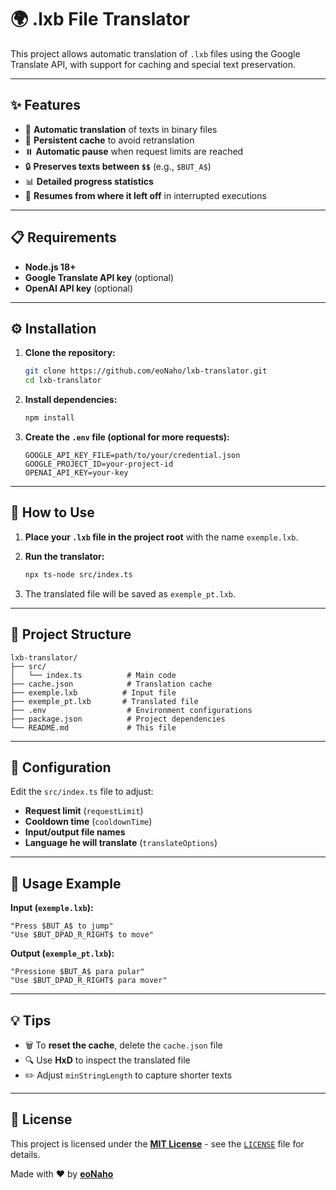 # 🌍 .lxb File Translator

This project allows automatic translation of `.lxb` files using the Google Translate API, with support for caching and special text preservation.

---

## ✨ Features

- 🚀 **Automatic translation** of texts in binary files
- 💾 **Persistent cache** to avoid retranslation
- ⏸️ **Automatic pause** when request limits are reached
- 🔒 **Preserves texts between `$$`** (e.g., `$BUT_A$`)
- 📊 **Detailed progress statistics**
- 🔄 **Resumes from where it left off** in interrupted executions

---

## 📋 Requirements

- **Node.js 18+**
- **Google Translate API key** (optional)
- **OpenAI API key** (optional)

---

## ⚙️ Installation

1. **Clone the repository:**

   ```bash
   git clone https://github.com/eoNaho/lxb-translator.git
   cd lxb-translator
   ```

2. **Install dependencies:**

   ```bash
   npm install
   ```

3. **Create the `.env` file (optional for more requests):**
   ```env
   GOOGLE_API_KEY_FILE=path/to/your/credential.json
   GOOGLE_PROJECT_ID=your-project-id
   OPENAI_API_KEY=your-key
   ```

---

## 🚀 How to Use

1. **Place your `.lxb` file in the project root** with the name `exemple.lxb`.
2. **Run the translator:**

   ```bash
   npx ts-node src/index.ts
   ```

3. The translated file will be saved as `exemple_pt.lxb`.

---

## 📁 Project Structure

```
lxb-translator/
├── src/
│   └── index.ts          # Main code
├── cache.json            # Translation cache
├── exemple.lxb          # Input file
├── exemple_pt.lxb       # Translated file
├── .env                  # Environment configurations
├── package.json          # Project dependencies
└── README.md             # This file
```

---

## 🔧 Configuration

Edit the `src/index.ts` file to adjust:

- **Request limit** (`requestLimit`)
- **Cooldown time** (`cooldownTime`)
- **Input/output file names**
- **Language he will translate** (`translateOptions`)

---

## 📝 Usage Example

**Input (`exemple.lxb`):**

```text
"Press $BUT_A$ to jump"
"Use $BUT_DPAD_R_RIGHT$ to move"
```

**Output (`exemple_pt.lxb`):**

```text
"Pressione $BUT_A$ para pular"
"Use $BUT_DPAD_R_RIGHT$ para mover"
```

---

## 💡 Tips

- 🗑️ To **reset the cache**, delete the `cache.json` file
- 🔍 Use **HxD** to inspect the translated file
- ✏️ Adjust `minStringLength` to capture shorter texts

---

## 📜 License

This project is licensed under the [**MIT License**](https://github.com/eoNaho/lxb-translator/blob/main/LICENSE) - see the [`LICENSE`](https://github.com/eoNaho/lxb-translator/blob/main/LICENSE) file for details.

Made with ❤️ by [**eoNaho**](https://github.com/eoNaho)
